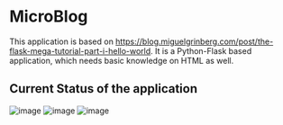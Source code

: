# MicroBlog

This application is based on https://blog.miguelgrinberg.com/post/the-flask-mega-tutorial-part-i-hello-world.
It is a Python-Flask based application, which needs basic knowledge on HTML as well.

## Current Status of the application
![image](https://user-images.githubusercontent.com/46829030/64658536-af66c000-d3ec-11e9-9169-33a1b71017c6.png)
![image](https://user-images.githubusercontent.com/46829030/64658568-c60d1700-d3ec-11e9-9552-8f265dc09436.png)
![image](https://user-images.githubusercontent.com/46829030/64658732-54819880-d3ed-11e9-90ff-4d21aecfc0f1.png)
